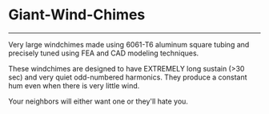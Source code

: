 # Giant-Wind-Chimes
--------------------------------
Very large windchimes made using 6061-T6 aluminum square tubing and precisely tuned using FEA and CAD modeling techniques.

These windchimes are designed to have EXTREMELY long sustain (>30 sec) and very quiet odd-numbered harmonics. They produce a constant hum even when there is very little wind. 

Your neighbors will either want one or they'll hate you.
